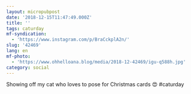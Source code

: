 ```yaml
---
layout: micropubpost
date: '2018-12-15T11:47:49.000Z'
title: ''
tags: caturday
mf-syndication:
  - 'https://www.instagram.com/p/BraCckplA2n/'
slug: '42469'
lang: en
mf-photo:
  - 'https://www.ohhelloana.blog/media/2018-12-42469/igu-q588h.jpg'
category: social
---
```

Showing off my cat who loves to pose for Christmas cards 😍 #caturday
